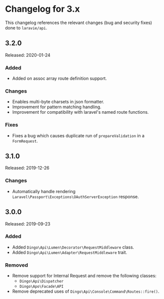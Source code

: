 # Changelog for 3.x

This changelog references the relevant changes (bug and security fixes) done to `laravie/api`.

## 3.2.0

Released: 2020-01-24

### Added 

* Added on assoc array route definition support.

### Changes

* Enables multi-byte charsets in json formatter.
* Improvement for pattern matching handling.
* Improvement for compatibility with laravel's named route functions.

### Fixes 

* Fixes a bug which causes duplicate run of `prepareValidation` in a `FormRequest`.

## 3.1.0

Released: 2019-12-26

### Changes

* Automatically handle rendering `Laravel\Passport\Exceptions\OAuthServerException` response.

## 3.0.0

Released: 2019-09-23

### Added

* Added `Dingo\Api\Lumen\Decorator\RequestMiddleware` class.
* Added `Dingo\Api\Lumen\Adapter\RequestMiddleware` trait.

### Removed

* Remove support for Internal Request and remove the following classes:
  - `Dingo\Api\Dispatcher`
  - `Dingo\Apo\Facade\API`
* Remove deprecated uses of `Dingo\Api\Console\Command\Routes::fire()`.
